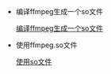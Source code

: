 - 编译ffmpeg生成一个so文件

  [编译ffmpeg生成一个so文件](https://github.com/fanflame/JniDemos/blob/master/ffmpegsharebuildone_4.1.3/BuildFFmpeg.md)
- 使用ffmpeg.so文件

  [使用so文件]((https://github.com/fanflame/JniDemos/blob/master/ffmpegsharebuildone_4.1.3/UseSo.md))